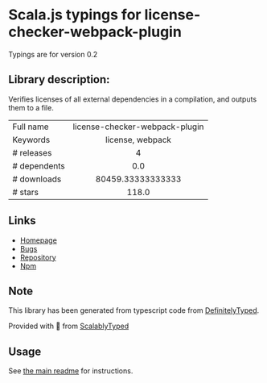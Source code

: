 
# Scala.js typings for license-checker-webpack-plugin

Typings are for version 0.2

## Library description:
Verifies licenses of all external dependencies in a compilation, and outputs them to a file.

|                    |                 |
| ------------------ | :-------------: |
| Full name          | license-checker-webpack-plugin |
| Keywords           | license, webpack |
| # releases         | 4 |
| # dependents       | 0.0 |
| # downloads        | 80459.33333333333 |
| # stars            | 118.0 |

## Links
- [Homepage](https://github.com/Microsoft/license-checker-webpack-plugin#readme)
- [Bugs](https://github.com/Microsoft/license-checker-webpack-plugin/issues)
- [Repository](https://github.com/Microsoft/license-checker-webpack-plugin)
- [Npm](https://www.npmjs.com/package/license-checker-webpack-plugin)
    


## Note
This library has been generated from typescript code from [DefinitelyTyped](https://definitelytyped.org).

Provided with :purple_heart: from [ScalablyTyped](https://github.com/oyvindberg/ScalablyTyped)

## Usage
See [the main readme](../../readme.md) for instructions.


